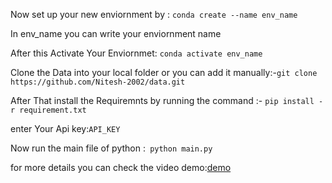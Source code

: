Now set up your new enviornment by : `conda create --name env_name`

In env_name you can write your enviornment name

After this Activate Your Enviornmet: `conda activate env_name`

Clone the Data into your local folder or you can add it manually:-`git clone https://github.com/Nitesh-2002/data.git`

After That install the Requiremnts by running the command :- `pip install -r requirement.txt`

enter Your Api key:` API_KEY `

Now run the main file of python :` python main.py`

for more details you can check the video demo:[demo](https://drive.google.com/file/d/1xdQibsHG1eltJ4HOAZhscb5dBxGOs_84/view)
